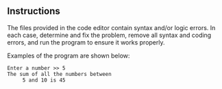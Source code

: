 ## Instructions

The files provided in the code editor contain syntax and/or logic errors. In each case, determine and fix the problem, remove all syntax and coding errors, and run the program to ensure it works properly.

Examples of the program are shown below:

```
Enter a number >> 5
The sum of all the numbers between
     5 and 10 is 45
```

